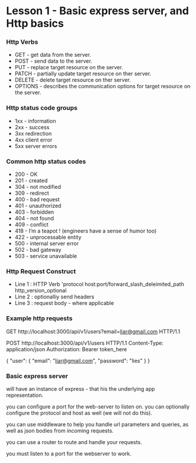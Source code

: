 # Lesson 1 - Basic express server, and Http basics

### Http Verbs

- GET - get data from the server.
- POST - send data to the server.
- PUT - replace target resource on the server.
- PATCH - partially update target resource on ther server.
- DELETE - delete target resource on ther server.
- OPTIONS - describes the communication options for target resource on the server.

### Http status code groups

- 1xx - information
- 2xx - success
- 3xx redirection
- 4xx client error
- 5xx server errors

### Common http status codes
- 200 - OK
- 201 - created
- 304 - not modified
- 309 - redirect
- 400 - bad request
- 401 - unauthorized
- 403 - forbidden
- 404 - not found
- 409 - conflict
- 418 - I’m a teapot ! (engineers have a sense of humor too)
- 422 - unprocessable entity
- 500 - internal server error
- 502 -  bad gateway
- 503 - service unavailable

### Http Request Construct

- Line 1 : HTTP Verb 'protocol host:port/forward_slash_deleimited_path http_version_optional
- Line 2 : optionalliy send headers
- Line 3 : request body - where applicable

### Example http requests

GET http://localhost:3000/api/v1/users?email=liar@gmail.com HTTP/1.1

POST http://localhost:3000/api/v1/users HTTP/1.1
Content-Type: application/json
Authorization: Bearer token_here

{
	"user": {
		"email": "liar@gmail.com",
		"password": "lies"
	}
}

### Basic express server

will have an instance of express - that his the underlying app representation.

you can configure a port for the web-server to listen on.
you can optionally configure the protocol and host as well (we will not do this).

you can use middleware to help you handle url parameters and queries, as well as json bodies from incoming requests.

you can use a router to route and handle your requests.

you must listen to a port for the webserver to work.